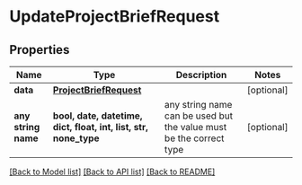 # UpdateProjectBriefRequest


## Properties
Name | Type | Description | Notes
------------ | ------------- | ------------- | -------------
**data** | [**ProjectBriefRequest**](ProjectBriefRequest.md) |  | [optional] 
**any string name** | **bool, date, datetime, dict, float, int, list, str, none_type** | any string name can be used but the value must be the correct type | [optional]

[[Back to Model list]](../README.md#documentation-for-models) [[Back to API list]](../README.md#documentation-for-api-endpoints) [[Back to README]](../README.md)


